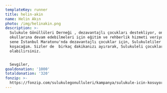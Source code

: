 ```yaml
---
templateKey: runner
title: helin-akin
name: Helin Akın
photo: /img/helinakin.png
description: >-
  Sulukule Gönüllüleri Derneği , dezavantajlı çocukları destekliyor, onlara
  okullarına devam edebilmeleri için eğitim ve rehberlik hizmeti veriyor. Bu
  sene İstanbul Maratonu'nda dezavantajlı çocuklar için, Sulukuleliler için
  koşacağım. Sizler de  birkaç dakikanızı ayırarak, Sulukuleli çocuklara destek
  olabilirsiniz. 


  Sevgiler, 
goaldonation: '1000'
totaldonation: '320'
fonzip: >-
  https://fonzip.com/sulukulegonulluleri/kampanya/sulukule-icin-kosuyorum--okulu-terki-onluyorum---8
---
```


